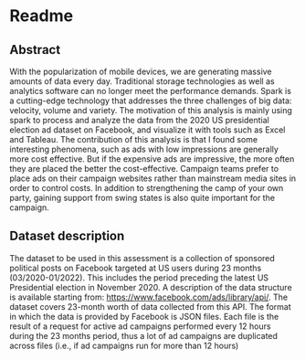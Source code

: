 # Readme



## Abstract

With the popularization of mobile devices, we are generating massive amounts of data  every day. Traditional storage technologies as well as analytics software can no  longer meet the performance demands. Spark is a cutting-edge technology that  addresses the three challenges of big data: velocity, volume and variety. The  motivation of this analysis is mainly using spark to process and analyze the data from  the 2020 US presidential election ad dataset on Facebook, and visualize it with tools  such as Excel and Tableau. The contribution of this analysis is that I found some  interesting phenomena, such as ads with low impressions are generally more cost effective. But if the expensive ads are impressive, the more often they are placed the  better the cost-effective. Campaign teams prefer to place ads on their campaign  websites rather than mainstream media sites in order to control costs. In addition to  strengthening the camp of your own party, gaining support from swing states is also  quite important for the campaign.



## Dataset description

The dataset to be used in this assessment is a collection of sponsored political posts on Facebook targeted at US users  during 23 months (03/2020-01/2022). This includes the period preceding the latest US Presidential election in  November 2020. A description of the data structure is available starting from:  https://www.facebook.com/ads/library/api/. The dataset covers 23-month worth of data collected from this API. The  format in which the data is provided by Facebook is JSON files. Each file is the result of a request for active ad  campaigns performed every 12 hours during the 23 months period, thus a lot of ad campaigns are duplicated across  files (i.e., if ad campaigns run for more than 12 hours) 
